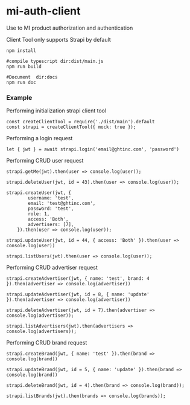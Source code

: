 # mi-auth-client
Use to MI product authorization and authentication  

Client Tool only supports Strapi by default
```
npm install

#compile typescript dir:dist/main.js
npm run build

#Document  dir:docs
npm run doc
```

### Example
Performing initialization strapi client tool
```+=javascript
const createClientTool = require('./dist/main').default
const strapi = createClientTool({ mock: true });
```
Performing a login request
```+=javascript
let { jwt } = await strapi.login('email@ghtinc.com', 'password')
```
Performing CRUD user request
```+=javascript
strapi.getMe(jwt).then(user => console.log(user));

strapi.deleteUser(jwt, id = 43).then(user => console.log(user));

strapi.createUser(jwt, {
        username: 'test',
        email: 'test@ghtinc.com',
        password: 'test',
        role: 1,
        access: 'Both',
        advertisers: [7],
    }).then(user => console.log(user));

strapi.updateUser(jwt, id = 44, { access: 'Both' }).then(user => console.log(user))

strapi.listUsers(jwt).then(user => console.log(user));
```

Performing CRUD advertiser request
```+=javascript
strapi.createAdvertiser(jwt, { name: 'test', brand: 4 }).then(advertiser => console.log(advertiser))

strapi.updateAdvertiser(jwt, id = 8, { name: 'update' }).then(advertiser => console.log(advertiser))

strapi.deleteAdvertiser(jwt, id = 7).then(advertiser => console.log(advertiser));

strapi.listAdvertisers(jwt).then(advertisers => console.log(advertisers));
```

Performing CRUD brand request
```+=javascript
strapi.createBrand(jwt, { name: 'test' }).then(brand => console.log(brand))

strapi.updateBrand(jwt, id = 5, { name: 'update' }).then(brand => console.log(brand))

strapi.deleteBrand(jwt, id = 4).then(brand => console.log(brand));

strapi.listBrands(jwt).then(brands => console.log(brands));
```